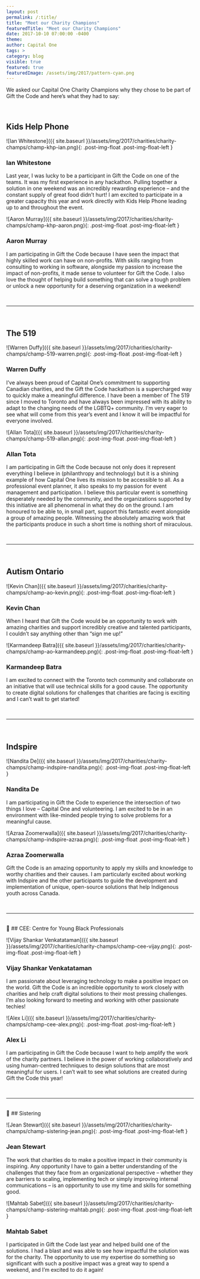 ```yaml
---
layout: post
permalink: /:title/
title: "Meet our Charity Champions"
featuredTitle: "Meet our Charity Champions"
date: 2017-10-10 07:00:00 -0400
theme:
author: Capital One
tags: >
category: blog
visible: true
featured: true
featuredImage: /assets/img/2017/pattern-cyan.png
---
```


We asked our Capital One Charity Champions why they chose to be part of Gift the Code and here’s what they had to say:

<br />

## Kids Help Phone										

![Ian Whitestone]({{ site.baseurl }}/assets/img/2017/charities/charity-champs/champ-khp-ian.png){: .post-img-float .post-img-float-left }

### Ian Whitestone

Last year, I was lucky to be a participant in Gift the Code on one of the teams. It was my first experience in any hackathon. Pulling together a solution in one weekend was an incredibly rewarding experience – and the constant supply of great food didn’t hurt! I am excited to participate in a greater capacity this year and work directly with Kids Help Phone leading up to and throughout the event.  

![Aaron Murray]({{ site.baseurl }}/assets/img/2017/charities/charity-champs/champ-khp-aaron.png){: .post-img-float .post-img-float-left }

### Aaron Murray

I am participating in Gift the Code because I have seen the impact that highly skilled work can have on non-profits. With skills ranging from consulting to working in software, alongside my passion to increase the impact of non-profits, it made sense to volunteer for Gift the Code. I also love the thought of helping build something that can solve a tough problem or unlock a new opportunity for a deserving organization in a weekend!


<br />
<hr />
<br />

## The 519											

![Warren Duffy]({{ site.baseurl }}/assets/img/2017/charities/charity-champs/champ-519-warren.png){: .post-img-float .post-img-float-left }

### Warren Duffy

I’ve always been proud of Capital One’s commitment to supporting Canadian charities, and the Gift the Code hackathon is a supercharged way to quickly make a meaningful difference. I have been a member of The 519 since I moved to Toronto and have always been impressed with its ability to adapt to the changing needs of the LGBTQ+ community. I’m very eager to see what will come from this year’s event and I know it will be impactful for everyone involved.

![Allan Tota]({{ site.baseurl }}/assets/img/2017/charities/charity-champs/champ-519-allan.png){: .post-img-float .post-img-float-left }

### Allan Tota

I am participating in Gift the Code because not only does it represent everything I believe in (philanthropy and technology) but it is a shining example of how Capital One lives its mission to be accessible to all. As a professional event planner, it also speaks to my passion for event management and participation. I believe this particular event is something desperately needed by the community, and the organizations supported by this initiative are all phenomenal in what they do on the ground. I am honoured to be able to, in small part, support this fantastic event alongside a group of amazing people. Witnessing the absolutely amazing work that the participants produce in such a short time is nothing short of miraculous.


<br />
<hr />
<br />

## Autism Ontario										

![Kevin Chan]({{ site.baseurl }}/assets/img/2017/charities/charity-champs/champ-ao-kevin.png){: .post-img-float .post-img-float-left }

### Kevin Chan

When I heard that Gift the Code would be an opportunity to work with amazing charities and support incredibly creative and talented participants, I couldn’t say anything other than “sign me up!”

![Karmandeep Batra]({{ site.baseurl }}/assets/img/2017/charities/charity-champs/champ-ao-karmandeep.png){: .post-img-float .post-img-float-left }

### Karmandeep Batra

I am excited to connect with the Toronto tech community and collaborate on an initiative that will use technical skills for a good cause. The opportunity to create digital solutions for challenges that charities are facing is exciting and I can’t wait to get started!


<br />
<hr />
<br />

## Indspire											

![Nandita De]({{ site.baseurl }}/assets/img/2017/charities/charity-champs/champ-indspire-nandita.png){: .post-img-float .post-img-float-left }

### Nandita De

I am participating in Gift the Code to experience the intersection of two things I love – Capital One and volunteering. I am excited to be in an environment with like-minded people trying to solve problems for a meaningful cause.  

![Azraa Zoomerwalla]({{ site.baseurl }}/assets/img/2017/charities/charity-champs/champ-indspire-azraa.png){: .post-img-float .post-img-float-left }

### Azraa Zoomerwalla

Gift the Code is an amazing opportunity to apply my skills and knowledge to worthy charities and their causes. I am particularly excited about working with Indspire and the other participants to guide the development and implementation of unique, open-source solutions that help Indigenous youth across Canada.


<br />
<hr />
<br />

## CEE: Centre for Young Black Professionals

![Vijay Shankar Venkatataman]({{ site.baseurl }}/assets/img/2017/charities/charity-champs/champ-cee-vijay.png){: .post-img-float .post-img-float-left }

### Vijay Shankar Venkatataman

I am passionate about leveraging technology to make a positive impact on the world. Gift the Code is an incredible opportunity to work closely with charities and help craft digital solutions to their most pressing challenges. I’m also looking forward to meeting and working with other passionate techies!

![Alex Li]({{ site.baseurl }}/assets/img/2017/charities/charity-champs/champ-cee-alex.png){: .post-img-float .post-img-float-left }

### Alex Li

I am participating in Gift the Code because I want to help amplify the work of the charity partners. I believe in the power of working collaboratively and using human-centred techniques to design solutions that are most meaningful for users. I can’t wait to see what solutions are created during Gift the Code this year!  


<br />
<hr />
<br />

## Sistering											

![Jean Stewart]({{ site.baseurl }}/assets/img/2017/charities/charity-champs/champ-sistering-jean.png){: .post-img-float .post-img-float-left }

### Jean Stewart

The work that charities do to make a positive impact in their community is inspiring. Any opportunity I have to gain a better understanding of the challenges that they face from an organizational perspective – whether they are barriers to scaling, implementing tech or simply improving internal communications – is an opportunity to use my time and skills for something good.


![Mahtab Sabet]({{ site.baseurl }}/assets/img/2017/charities/charity-champs/champ-sistering-mahtab.png){: .post-img-float .post-img-float-left }

### Mahtab Sabet

I participated in Gift the Code last year and helped build one of the solutions. I had a blast and was able to see how impactful the solution was for the charity. The opportunity to use my expertise do something so significant with such a positive impact was a great way to spend a weekend, and I’m excited to do it again!

